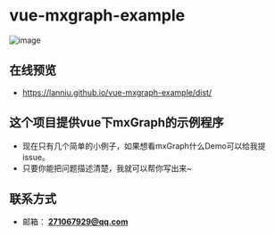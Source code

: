 # vue-mxgraph-example

![image](http://picture.lanniu.top/vue-mxgraph-example.gif)

## 在线预览

* https://lanniu.github.io/vue-mxgraph-example/dist/

## 这个项目提供vue下mxGraph的示例程序

* 现在只有几个简单的小例子，如果想看mxGraph什么Demo可以给我提issue。
* 只要你能把问题描述清楚，我就可以帮你写出来~

## 联系方式

* 邮箱： **271067929@qq.com**
